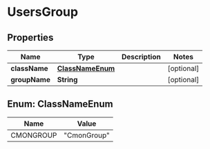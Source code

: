 

# UsersGroup


## Properties

| Name | Type | Description | Notes |
|------------ | ------------- | ------------- | -------------|
|**className** | [**ClassNameEnum**](#ClassNameEnum) |  |  [optional] |
|**groupName** | **String** |  |  [optional] |



## Enum: ClassNameEnum

| Name | Value |
|---- | -----|
| CMONGROUP | &quot;CmonGroup&quot; |



